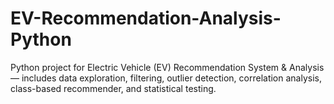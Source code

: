 # EV-Recommendation-Analysis-Python
Python project for Electric Vehicle (EV) Recommendation System &amp; Analysis — includes data exploration, filtering, outlier detection, correlation analysis, class-based recommender, and statistical testing.
